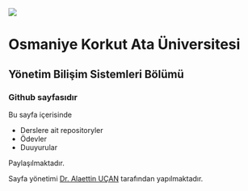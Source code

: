 ![](https://osmaniye.edu.tr/Resource/Images/osmaniye-korkut-ata-universitesi.png)

# Osmaniye Korkut Ata Üniversitesi
## Yönetim Bilişim Sistemleri Bölümü 
### Github sayfasıdır

Bu sayfa içerisinde 
* Derslere ait repositoryler
* Ödevler
* Duuyurular

Paylaşılmaktadır.

Sayfa yönetimi [Dr. Alaettin UÇAN](https://aucan.github.io/) tarafından yapılmaktadır. 



